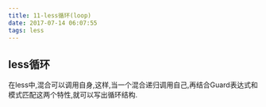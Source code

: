 ```yaml
---
title: 11-less循环(loop)
date: 2017-07-14 06:07:55
tags: less
---
```

## less循环
在less中,混合可以调用自身,这样,当一个混合递归调用自己,再结合Guard表达式和模式匹配这两个特性,就可以写出循环结构.
